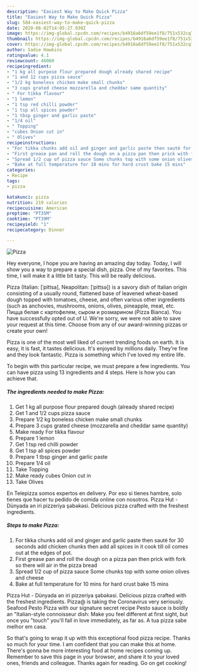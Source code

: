 ```yaml
---
description: "Easiest Way to Make Quick Pizza"
title: "Easiest Way to Make Quick Pizza"
slug: 584-easiest-way-to-make-quick-pizza
date: 2020-06-02T14:05:27.930Z
image: https://img-global.cpcdn.com/recipes/b4916a6df59ee1f8/751x532cq70/pizza-recipe-main-photo.jpg
thumbnail: https://img-global.cpcdn.com/recipes/b4916a6df59ee1f8/751x532cq70/pizza-recipe-main-photo.jpg
cover: https://img-global.cpcdn.com/recipes/b4916a6df59ee1f8/751x532cq70/pizza-recipe-main-photo.jpg
author: Sadie Hawkins
ratingvalue: 4.1
reviewcount: 46060
recipeingredient:
- "1 kg all purpose flour prepared dough already shared recipe"
- "1 and 12 cups pizza sauce"
- "1/2 kg boneless chicken make small chunks"
- "3 cups grated cheese mozzarella and cheddar same quantity"
- " For tikka flavour"
- "1 lemon"
- "1 tsp red chilli powder"
- "1 tsp all spices powder"
- "1 tbsp ginger and garlic paste"
- "1/4 oil"
- " Topping"
- "cubes Onion cut in"
- " Olives"
recipeinstructions:
- "For tikka chunks add oil and ginger and garlic paste then sauté for 30 seconds add chicken chunks then add all spices in it cook till oil comes out at the edges of pot."
- "First grease pan and roll the dough on a pizza pan then prick with fork so there will air in the pizza bread"
- "Spread 1/2 cup of pizza sauce Some chunks top with some onion olives and cheese"
- "Bake at full temperature for 10 mins for hard crust bake 15 mins"
categories:
- Recipe
tags:
- pizza

katakunci: pizza 
nutrition: 219 calories
recipecuisine: American
preptime: "PT35M"
cooktime: "PT39M"
recipeyield: "1"
recipecategory: Dinner

---
```



![Pizza](https://img-global.cpcdn.com/recipes/b4916a6df59ee1f8/751x532cq70/pizza-recipe-main-photo.jpg)

Hey everyone, I hope you are having an amazing day today. Today, I will show you a way to prepare a special dish, pizza. One of my favorites. This time, I will make it a little bit tasty. This will be really delicious.

Pizza (Italian: [ˈpittsa], Neapolitan: [ˈpittsə]) is a savory dish of Italian origin consisting of a usually round, flattened base of leavened wheat-based dough topped with tomatoes, cheese, and often various other ingredients (such as anchovies, mushrooms, onions, olives, pineapple, meat, etc. Пицца белая с картофелем, сыром и розмарином (Pizza Bianca). You have successfully opted out of U. We&#39;re sorry, we were not able to save your request at this time. Choose from any of our award-winning pizzas or create your own!

Pizza is one of the most well liked of current trending foods on earth. It is easy, it is fast, it tastes delicious. It's enjoyed by millions daily. They're fine and they look fantastic. Pizza is something which I've loved my entire life.


To begin with this particular recipe, we must prepare a few ingredients. You can have pizza using 13 ingredients and 4 steps. Here is how you can achieve that.

<!--inarticleads1-->

##### The ingredients needed to make Pizza:

1. Get 1 kg all purpose flour prepared dough (already shared recipe)
1. Get 1 and 1/2 cups pizza sauce
1. Prepare 1/2 kg boneless chicken make small chunks
1. Prepare 3 cups grated cheese (mozzarella and cheddar same quantity)
1. Make ready  For tikka flavour
1. Prepare 1 lemon
1. Get 1 tsp red chilli powder
1. Get 1 tsp all spices powder
1. Prepare 1 tbsp ginger and garlic paste
1. Prepare 1/4 oil
1. Take  Topping
1. Make ready cubes Onion cut in
1. Take  Olives


En Telepizza somos expertos en delivery. Por eso si tienes hambre, solo tienes que hacer tu pedido de comida online con nosotros. Pizza Hut - Dünyada ən iri pizzeriya şəbəkəsi. Delicious pizza crafted with the freshest ingredients. 

<!--inarticleads2-->

##### Steps to make Pizza:

1. For tikka chunks add oil and ginger and garlic paste then sauté for 30 seconds add chicken chunks then add all spices in it cook till oil comes out at the edges of pot.
1. First grease pan and roll the dough on a pizza pan then prick with fork so there will air in the pizza bread
1. Spread 1/2 cup of pizza sauce Some chunks top with some onion olives and cheese
1. Bake at full temperature for 10 mins for hard crust bake 15 mins


Pizza Hut - Dünyada ən iri pizzeriya şəbəkəsi. Delicious pizza crafted with the freshest ingredients. Pizza@ is taking the Coronavirus very seriously. Seafood Pesto Pizza with our signature secret recipe Pesto sauce is boldly an &#34;Italian-style connoisseur dish: Make you feel different at first sight, but once you &#34;touch&#34; you&#39;ll fall in love immediately, as far as. A tua pizza sabe melhor em casa. 

So that's going to wrap it up with this exceptional food pizza recipe. Thanks so much for your time. I am confident that you can make this at home. There's gonna be more interesting food at home recipes coming up. Remember to save this page in your browser, and share it to your loved ones, friends and colleague. Thanks again for reading. Go on get cooking!
